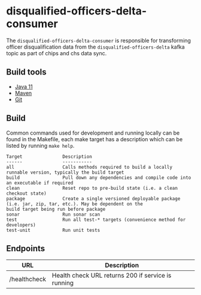 # disqualified-officers-delta-consumer
The `disqualified-officers-delta-consumer` is responsible for transforming officer disqualification data from the 
`disqualified-officers-delta` kafka topic as part of chips and chs data sync.

## Build tools

- [Java 11](https://www.oracle.com/uk/java/technologies/javase/jdk11-archive-downloads.html)
- [Maven](https://maven.apache.org/download.cgi)
- [Git](https://git-scm.com/downloads)

## Build

Common commands used for development and running locally can be found in the Makefile, each make target has a
description which can be listed by running `make help`.

```text
Target               Description
------               -----------
all                  Calls methods required to build a locally runnable version, typically the build target
build                Pull down any dependencies and compile code into an executable if required
clean                Reset repo to pre-build state (i.e. a clean checkout state)
package              Create a single versioned deployable package (i.e. jar, zip, tar, etc.). May be dependent on the 
build target being run before package
sonar                Run sonar scan
test                 Run all test-* targets (convenience method for developers)
test-unit            Run unit tests

```

## Endpoints
| URL | Description |
| --- | ----------- |
| /healthcheck | Health check URL returns 200 if service is running |

